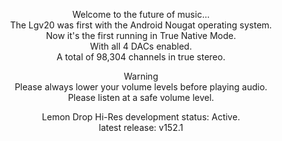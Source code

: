 <p align="center">
Welcome to the future of music...<br>
The Lgv20 was first with the Android Nougat operating system.<br>
Now it's the first running in True Native Mode.<br>
With all 4 DACs enabled.<br>
A total of 98,304 channels in true stereo.<br>
</p>
<p align="center">
Warning<br>
Please always lower your volume levels before playing audio.<br>
Please listen at a safe volume level.<br>
</p>
<p align="center">
Lemon Drop Hi-Res development status: Active.<br>
latest release: v152.1<br>  
</p>

